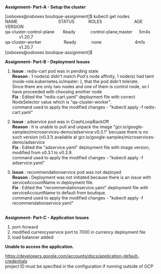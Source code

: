 **Assignment- Part-A - Setup the cluster**

[osboxes@osboxes boutique-assignment]$ kubectl get nodes</br>
NAME &emsp;&emsp;&emsp;&emsp;&emsp;&emsp;&emsp;&emsp;&emsp;                   STATUS&emsp;&emsp;&emsp;  ROLES &emsp;&emsp;&emsp;&emsp;&emsp;&emsp;&emsp;  AGE &emsp;&emsp;&emsp;  VERSION</br>
qa-cluster-control-plane&emsp;&emsp;Ready   &emsp;&emsp;&emsp; control-plane,master  &emsp; 5m4s  &emsp;&emsp;&emsp; v1.20.7</br>
qa-cluster-worker   &emsp;&emsp;&emsp;&emsp;&emsp;Ready &emsp;&emsp;&emsp;   none  &emsp;&emsp;&emsp; &emsp;&emsp;&emsp;&emsp;            4m1s &emsp;&emsp;&emsp;  v1.20.7</br>
[osboxes@osboxes boutique-assignment]$


**Assignment- Part-B - Deployment Issues**

1. **Issue**  : redis-cart pod was in pending state</br>
   **Reason** : 1 node(s) didn't match Pod's node affinity, 1 node(s) had taint {node-role.kubernetes.io/master: }, that the pod didn't tolerate.</br>
            Since there are only two nodes and one of them is control node, so I have proceeded with choosing another node</br>
   **Fix**    : Edited the "redis-cart.yaml" deployment file with correct NodeSelector value which is "qa-cluster-worker".</br>
            command used to apply the modified changes - "kubectl apply -f redis-cart.yaml"
   
2. **Issue**  : adservice pod was in CrashLoopBackOff </br>
   **Reason** : It is unable to pull and unpack the image "gcr.io/google-samples/microservices-demo/adservice:v0.3.1" becuase there is no such version (v0.3.1)  available at gcr.io/google-samples/microservices-demo/adservice</br>
   **Fix**    : Edited the "adservice.yaml" deployment file with image version, modified from v0.3.1 to v0.3.9. </br>
            command used to apply the modified changes - "kubectl apply -f adservice.yaml"</br>
  
3. **Issue**  : recommendationservice pod was not deployed </br>
   **Reason** : Deployment was not initiated because there is an issue with serviceAccountName in deployment file.</br>
   **Fix**    : Edited the "recommendationservice.yaml" deployment file with serviceAccountName to default from boutique.</br>
            command used to apply the modified changes - "kubectl apply -f recommendationservice.yaml"</br></br>
		   
**Assignment- Part-C - Application Issues**</br>

1. port-forward</br>
2. modified currencyservice port to 7000 in currency deployment file</br>
3. load balancer added</br>

**Unable to access the application.</br>**

https://developers.google.com/accounts/docs/application-default-credentials</br>
project ID must be specified in the configuration if running outside of GCP






















